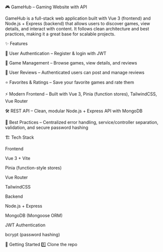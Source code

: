 🎮 GameHub – Gaming Website with API

GameHub is a full-stack web application built with Vue 3 (frontend) and Node.js + Express (backend) that allows users to discover games, view details, and interact with content. It follows clean architecture and best practices, making it a great base for scalable projects.

✨ Features

🔐 User Authentication – Register & login with JWT

🎲 Game Management – Browse games, view details, and reviews

📝 User Reviews – Authenticated users can post and manage reviews

⭐ Favorites & Ratings – Save your favorite games and rate them

⚡ Modern Frontend – Built with Vue 3, Pinia (function stores), TailwindCSS, Vue Router

🛠 REST API – Clean, modular Node.js + Express API with MongoDB

🧪 Best Practices – Centralized error handling, service/controller separation, validation, and secure password hashing

🏗️ Tech Stack

Frontend

Vue 3 + Vite

Pinia (function-style stores)

Vue Router

TailwindCSS

Backend

Node.js + Express

MongoDB (Mongoose ORM)

JWT Authentication

bcrypt (password hashing)

🚀 Getting Started
1️⃣ Clone the repo
